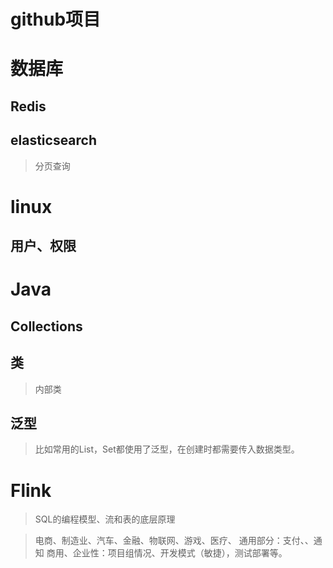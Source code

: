 
# github项目

# 数据库
## Redis

## elasticsearch
>分页查询

# linux
## 用户、权限
# Java
## Collections

## 类
>内部类
## 泛型
>比如常用的List，Set都使用了泛型，在创建时都需要传入数据类型。
# Flink
>SQL的编程模型、流和表的底层原理

>电商、制造业、汽车、金融、物联网、游戏、医疗、
>通用部分：支付、、通知
>商用、企业性：项目组情况、开发模式（敏捷），测试部署等。


